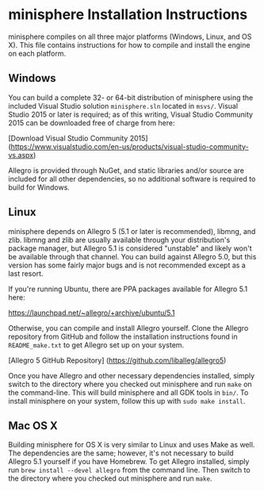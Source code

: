 minisphere Installation Instructions
====================================

minisphere compiles on all three major platforms (Windows, Linux, and OS X).
This file contains instructions for how to compile and install the engine on
each platform.

Windows
-------

You can build a complete 32- or 64-bit distribution of minisphere using the
included Visual Studio solution `minisphere.sln` located in `msvs/`.
Visual Studio 2015 or later is required; as of this writing,
Visual Studio Community 2015 can be downloaded free of charge from here:

[Download Visual Studio Community 2015]
(https://www.visualstudio.com/en-us/products/visual-studio-community-vs.aspx)

Allegro is provided through NuGet, and static libraries and/or source are included
for all other dependencies, so no additional software is required to build for
Windows.

Linux
-----

minisphere depends on Allegro 5 (5.1 or later is recommended), libmng, and zlib.
libmng and zlib are usually available through your distribution's package
manager, but Allegro 5.1 is considered "unstable" and likely won't be
available through that channel.  You can build against Allegro 5.0, but this
version has some fairly major bugs and is not recommended except as a last
resort.

If you're running Ubuntu, there are PPA packages available for Allegro 5.1 here:

<https://launchpad.net/~allegro/+archive/ubuntu/5.1>

Otherwise, you can compile and install Allegro yourself.  Clone the Allegro
repository from GitHub and follow the installation instructions found in
`README_make.txt` to get Allegro set up on your system.

[Allegro 5 GitHub Repository]
(https://github.com/liballeg/allegro5)

Once you have Allegro and other necessary dependencies installed, simply switch
to the directory where you checked out minisphere and run `make` on the
command-line. This will build minisphere and all GDK tools in `bin/`. To
install minisphere on your system, follow this up with `sudo make install`.

Mac OS X
--------

Building minisphere for OS X is very similar to Linux and uses Make as well.
The dependencies are the same; however, it's not necessary to build Allegro 5.1
yourself if you have Homebrew. To get Allegro installed, simply run
`brew install --devel allegro` from the command line. Then switch to the
directory where you checked out minisphere and run `make`.
